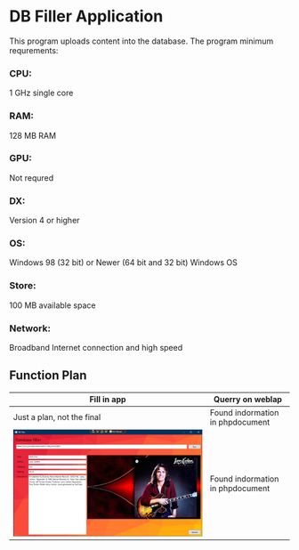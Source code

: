 # DB Filler Application

This program uploads content into the database.
The program minimum requrements:

### CPU:
1 GHz single core

### RAM:
128 MB RAM

### GPU:
Not requred

### DX:
Version 4 or higher

### OS:
Windows 98 (32 bit) or Newer (64 bit and 32 bit) Windows OS 

### Store:
100 MB available space

### Network:
Broadband Internet connection and high speed

## Function Plan

Fill in app | Querry on weblap
------------ | -------------
Just a plan, not the final | Found indormation in phpdocument
![Image of plan1](https://github.com/Ryvenay/AFP1_kisprojekt/blob/master/Application/images/Plan1.PNG) | Found indormation in phpdocument